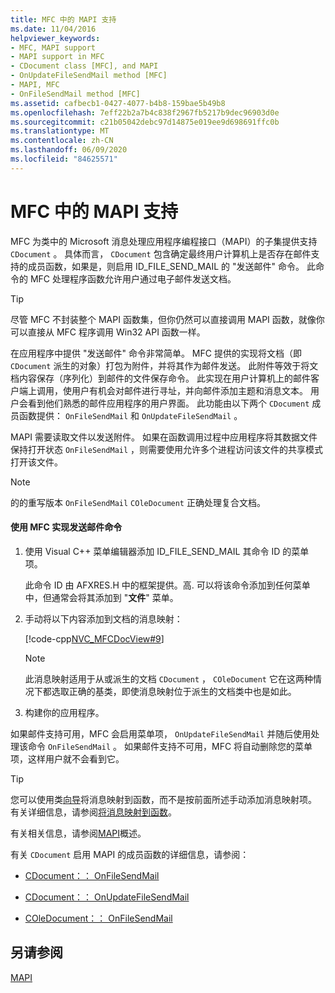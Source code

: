 ```yaml
---
title: MFC 中的 MAPI 支持
ms.date: 11/04/2016
helpviewer_keywords:
- MFC, MAPI support
- MAPI support in MFC
- CDocument class [MFC], and MAPI
- OnUpdateFileSendMail method [MFC]
- MAPI, MFC
- OnFileSendMail method [MFC]
ms.assetid: cafbecb1-0427-4077-b4b8-159bae5b49b8
ms.openlocfilehash: 7eff22b2a7b4c838f2967fb5217b9dec96903d0e
ms.sourcegitcommit: c21b05042debc97d14875e019ee9d698691ffc0b
ms.translationtype: MT
ms.contentlocale: zh-CN
ms.lasthandoff: 06/09/2020
ms.locfileid: "84625571"
---
```

# <a name="mapi-support-in-mfc"></a>MFC 中的 MAPI 支持

MFC 为类中的 Microsoft 消息处理应用程序编程接口（MAPI）的子集提供支持 `CDocument` 。 具体而言， `CDocument` 包含确定最终用户计算机上是否存在邮件支持的成员函数，如果是，则启用 ID_FILE_SEND_MAIL 的 "发送邮件" 命令。 此命令的 MFC 处理程序函数允许用户通过电子邮件发送文档。

> [!TIP]
> 尽管 MFC 不封装整个 MAPI 函数集，但你仍然可以直接调用 MAPI 函数，就像你可以直接从 MFC 程序调用 Win32 API 函数一样。

在应用程序中提供 "发送邮件" 命令非常简单。 MFC 提供的实现将文档（即 `CDocument` 派生的对象）打包为附件，并将其作为邮件发送。 此附件等效于将文档内容保存（序列化）到邮件的文件保存命令。 此实现在用户计算机上的邮件客户端上调用，使用户有机会对邮件进行寻址，并向邮件添加主题和消息文本。 用户会看到他们熟悉的邮件应用程序的用户界面。 此功能由以下两个 `CDocument` 成员函数提供： `OnFileSendMail` 和 `OnUpdateFileSendMail` 。

MAPI 需要读取文件以发送附件。 如果在函数调用过程中应用程序将其数据文件保持打开状态 `OnFileSendMail` ，则需要使用允许多个进程访问该文件的共享模式打开该文件。

> [!NOTE]
> 的的重写版本 `OnFileSendMail` `COleDocument` 正确处理复合文档。

#### <a name="to-implement-a-send-mail-command-with-mfc"></a>使用 MFC 实现发送邮件命令

1. 使用 Visual C++ 菜单编辑器添加 ID_FILE_SEND_MAIL 其命令 ID 的菜单项。

   此命令 ID 由 AFXRES.H 中的框架提供。高. 可以将该命令添加到任何菜单中，但通常会将其添加到 "**文件**" 菜单。

1. 手动将以下内容添加到文档的消息映射：

   [!code-cpp[NVC_MFCDocView#9](codesnippet/cpp/mapi-support-in-mfc_1.cpp)]

    > [!NOTE]
    >  此消息映射适用于从或派生的文档 `CDocument` ， `COleDocument` 它在这两种情况下都选取正确的基类，即使消息映射位于派生的文档类中也是如此。

1. 构建你的应用程序。

如果邮件支持可用，MFC 会启用菜单项， `OnUpdateFileSendMail` 并随后使用处理该命令 `OnFileSendMail` 。 如果邮件支持不可用，MFC 将自动删除您的菜单项，这样用户就不会看到它。

> [!TIP]
> 您可以使用类[向导](reference/mfc-class-wizard.md)将消息映射到函数，而不是按前面所述手动添加消息映射项。 有关详细信息，请参阅[将消息映射到函数](reference/mapping-messages-to-functions.md)。

有关相关信息，请参阅[MAPI](mapi.md)概述。

有关 `CDocument` 启用 MAPI 的成员函数的详细信息，请参阅：

- [CDocument：： OnFileSendMail](reference/cdocument-class.md#onfilesendmail)

- [CDocument：： OnUpdateFileSendMail](reference/cdocument-class.md#onupdatefilesendmail)

- [COleDocument：： OnFileSendMail](reference/coledocument-class.md#onfilesendmail)

## <a name="see-also"></a>另请参阅

[MAPI](mapi.md)
